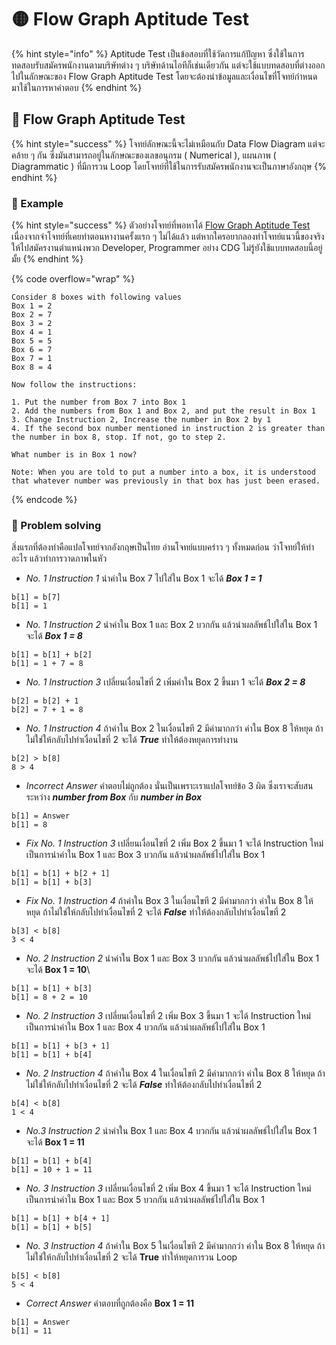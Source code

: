 # 🟡 Flow Graph Aptitude Test

{% hint style="info" %}
Aptitude Test เป็นข้อสอบที่ใช้วัดการแก้ปัญหา ซึ่งใช้ในการทดสอบรับสมัครพนักงานตามบริษัทต่าง ๆ บริษัทด้านไอทีก็เช่นเดียวกัน แต่จะใช้แบบทดสอบที่ต่างออกไปในลักษณะของ Flow Graph Aptitude Test โดยจะต้องนำข้อมูลและเงื่อนไขที่โจทย์กำหนด มาใช้ในการหาคำตอบ
{% endhint %}

## **🐲 Flow Graph Aptitude Test**

{% hint style="success" %}
โจทย์ลักษณะนี้จะไม่เหมือนกับ Data Flow Diagram แต่จะคล้าย ๆ กัน ซึ่งมันสามารถอยู่ในลักษณะของเลขอนุกรม ( Numerical ), แผนภาพ ( Diagrammatic ) ที่มีการวน Loop โดยโจทย์ที่ใช้ในการรับสมัครพนักงานจะเป็นภาษาอังกฤษ
{% endhint %}

### **🫎 Example**

{% hint style="success" %}
ตัวอย่างโจทย์ที่พอหาได้ [Flow Graph Aptitude Test](https://bit.ly/345rJ7Q) เนื่องจากจำโจทย์ที่เคยทำตอนหางานครั้งแรก ๆ ไม่ได้แล้ว แต่หากใครอยากลองทำโจทย์แนวนี้ของจริง ให้ไปสมัครงานตำแหน่งพวก Developer, Programmer อย่าง CDG ไม่รู้ยังใช้แบบทดสอบนี้อยู่มั้ย
{% endhint %}

{% code overflow="wrap" %}
```
Consider 8 boxes with following values
Box 1 = 2
Box 2 = 7
Box 3 = 2
Box 4 = 1
Box 5 = 5
Box 6 = 7
Box 7 = 1
Box 8 = 4

Now follow the instructions:

1. Put the number from Box 7 into Box 1
2. Add the numbers from Box 1 and Box 2, and put the result in Box 1
3. Change Instruction 2, Increase the number in Box 2 by 1
4. If the second box number mentioned in instruction 2 is greater than the number in box 8, stop. If not, go to step 2.

What number is in Box 1 now?

Note: When you are told to put a number into a box, it is understood that whatever number was previously in that box has just been erased.
```
{% endcode %}

### **🦄 Problem solving**

สิ่งแรกที่ต้องทำคือแปลโจทย์จากอังกฤษเป็นไทย อ่านโจทย์แบบคร่าว ๆ ทั้งหมดก่อน ว่าโจทย์ให้ทำอะไร แล้วทำการวาดภาพในหัว

* _No. 1 Instruction 1_ นำค่าใน Box 7 ไปใส่ใน Box 1 จะได้ _**Box 1 = 1**_

```
b[1] = b[7]
b[1] = 1
```

* _No. 1 Instruction 2_ นำค่าใน Box 1 และ Box 2 บวกกัน แล้วนำผลลัพธ์ไปใส่ใน Box 1 จะได้ _**Box 1 = 8**_

```
b[1] = b[1] + b[2]
b[1] = 1 + 7 = 8
```

* _No. 1 Instruction 3_ เปลี่ยนเงื่อนไขที่ 2 เพิ่มค่าใน Box 2 ขึ้นมา 1 จะได้ _**Box 2 = 8**_

```
b[2] = b[2] + 1
b[2] = 7 + 1 = 8
```

* _No. 1 Instruction 4_ ถ้าค่าใน Box 2 ในเงื่อนไขที 2 มีค่ามากกว่า ค่าใน Box 8 ให้หยุด ถ้าไม่ใช่ให้กลับไปทำเงื่อนไขที่ 2 จะได้ _**True**_ ทำให้ต้องหยุดการทำงาน

```
b[2] > b[8]
8 > 4
```

* _Incorrect Answer_ คำตอบไม่ถูกต้อง นั่นเป็นเพราะเราแปลโจทย์ข้อ 3 ผิด ซึ่งเราจะสับสนระหว่าง _**number from Box**_ กับ _**number in Box**_

```
b[1] = Answer
b[1] = 8
```

* _Fix No. 1 Instruction 3_ เปลี่ยนเงื่อนไขที่ 2 เพิ่ม Box 2 ขึ้นมา 1 จะได้ Instruction ใหม่เป็นการนำค่าใน Box 1 และ Box 3 บวกกัน แล้วนำผลลัพธ์ไปใส่ใน Box 1

```
b[1] = b[1] + b[2 + 1]
b[1] = b[1] + b[3]
```

* _Fix No. 1 Instruction 4_ ถ้าค่าใน Box 3 ในเงื่อนไขที 2 มีค่ามากกว่า ค่าใน Box 8 ให้หยุด ถ้าไม่ใช่ให้กลับไปทำเงื่อนไขที่ 2 จะได้ _**False**_ ทำให้ต้องกลับไปทำเงื่อนไขที่ 2

```
b[3] < b[8]
3 < 4
```

* _No. 2 Instruction 2_ นำค่าใน Box 1 และ Box 3 บวกกัน แล้วนำผลลัพธ์ไปใส่ใน Box 1 จะได้ **Box 1 = 10**\


```
b[1] = b[1] + b[3]
b[1] = 8 + 2 = 10
```

* _No. 2 Instruction 3_ เปลี่ยนเงื่อนไขที่ 2 เพิ่ม Box 3 ขึ้นมา 1 จะได้ Instruction ใหม่เป็นการนำค่าใน Box 1 และ Box 4 บวกกัน แล้วนำผลลัพธ์ไปใส่ใน Box 1

```
b[1] = b[1] + b[3 + 1]
b[1] = b[1] + b[4]
```

* _No. 2 Instruction 4_ ถ้าค่าใน Box 4 ในเงื่อนไขที 2 มีค่ามากกว่า ค่าใน Box 8 ให้หยุด ถ้าไม่ใช่ให้กลับไปทำเงื่อนไขที่ 2 จะได้ _**False**_ ทำให้ต้องกลับไปทำเงื่อนไขที่ 2

```
b[4] < b[8]
1 < 4
```

* _No.3 Instruction 2_ นำค่าใน Box 1 และ Box 4 บวกกัน แล้วนำผลลัพธ์ไปใส่ใน Box 1 จะได้ **Box 1 = 11**

```
b[1] = b[1] + b[4]
b[1] = 10 + 1 = 11
```

* _No. 3 Instruction 3_ เปลี่ยนเงื่อนไขที่ 2 เพิ่ม Box 4 ขึ้นมา 1 จะได้ Instruction ใหม่เป็นการนำค่าใน Box 1 และ Box 5 บวกกัน แล้วนำผลลัพธ์ไปใส่ใน Box 1

```
b[1] = b[1] + b[4 + 1]
b[1] = b[1] + b[5]
```

* _No. 3 Instruction 4_ ถ้าค่าใน Box 5 ในเงื่อนไขที 2 มีค่ามากกว่า ค่าใน Box 8 ให้หยุด ถ้าไม่ใช่ให้กลับไปทำเงื่อนไขที่ 2 จะได้ **True** ทำให้หยุดการวน Loop

```
b[5] < b[8]
5 < 4
```

* _Correct Answer_ คำตอบที่ถูกต้องคือ **Box 1 = 11**

```
b[1] = Answer
b[1] = 11
```

